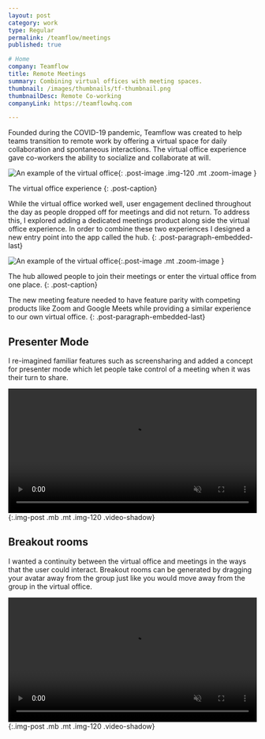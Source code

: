 ```yaml
---
layout: post
category: work
type: Regular
permalink: /teamflow/meetings
published: true

# Home
company: Teamflow
title: Remote Meetings
summary: Combining virtual offices with meeting spaces.
thumbnail: /images/thumbnails/tf-thumbnail.png
thumbnailDesc: Remote Co-working
companyLink: https://teamflowhq.com

---
```

<!-- Overview
 - Virtual canvas for apps/screensharing
 - Presenter mode
 - All features designed for spatial/meetings
 - Meeting recording
 -->

<!-- Problem -->

Founded during the COVID-19 pandemic, Teamflow was created to help teams transition to remote work by offering a virtual space for daily collaboration and spontaneous interactions. The virtual office experience gave co-workers the ability to socialize and collaborate at will. 

![An example of the virtual office]({{site.url}}/assets/img/teamflow/virtual-office.png){: .post-image .img-120 .mt .zoom-image }

The virtual office experience
{: .post-caption}

While the virtual office worked well, user engagement declined throughout the day as people dropped off for meetings and did not return. To address this, I explored adding a dedicated meetings product along side the virtual office experience. In order to combine these two experiences I designed a new entry point into the app called the hub.
{: .post-paragraph-embedded-last}

<!-- Make a better meeting experience -->
![An example of the virtual office]({{site.url}}/assets/img/teamflow/home.png){:.post-image .mt .zoom-image }

The hub allowed people to join their meetings or enter the virtual office from one place.
{: .post-caption}

The new meeting feature needed to have feature parity with competing products like Zoom and Google Meets while providing a similar experience to our own virtual office.
{: .post-paragraph-embedded-last}

<!-- ![An example of a meeting]({{site.url}}/assets/img/teamflow/meeting.png){: .post-image .img-120 .mt .mb .zoom-image } -->


## Presenter Mode

I re-imagined familiar features such as screensharing and added a concept for presenter mode which let people take control of a meeting when it was their turn to share.

<video autoplay muted playsinline loop width="100%">
  <source src="{{site.url}}/assets/img/teamflow/presenter-mode.mp4" type="video/mp4">
  <source src="{{site.url}}/assets/img/teamflow/presenter-mode.webm" type="video/webm">
  <p>Your browser doesn't support HTML5 video. Here is
     a <a href="{{site.url}}/assets/img/teamflow/presenter-mode.mp4">link to the video</a> instead.</p>
</video>{:.img-post .mb .mt .img-120 .video-shadow}

## Breakout rooms

I wanted a continuity between the virtual office and meetings in the ways that the user could interact. Breakout rooms can be generated by dragging your avatar away from the group just like you would move away from the group in the virtual office.

<video autoplay muted playsinline loop width="100%">
  <source src="{{site.url}}/assets/img/teamflow/breakout-rooms.mp4" type="video/mp4">
  <source src="{{site.url}}/assets/img/teamflow/breakout-rooms.webm" type="video/webm">
  <p>Your browser doesn't support HTML5 video. Here is
     a <a href="{{site.url}}/assets/img/teamflow/breakout-rooms.mp4">link to the video</a> instead.</p>
</video>{:.img-post .mb .mt .img-120 .video-shadow}


<!-- ![An example of the virtual office](../assets/img/teamflow/presenter-mode.png){:.post-image .mt .zoom-image } -->